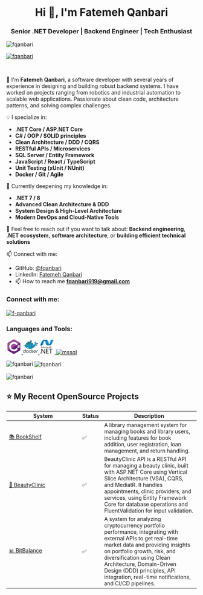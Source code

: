 <h1 align="center">Hi 👋, I'm Fatemeh Qanbari</h1>
<h3 align="center">Senior .NET Developer | Backend Engineer | Tech Enthusiast</h3>

<p align="left"> <img src="https://komarev.com/ghpvc/?username=fqanbari&label=Profile%20views&color=0e75b6&style=flat" alt="fqanbari" /> </p>

<p align="left"> <a href="https://github.com/ryo-ma/github-profile-trophy"><img src="https://github-profile-trophy.vercel.app/?username=fqanbari" alt="fqanbari" /></a> </p>

<p align="left"> <a href="https://twitter.com/" target="blank"><img src="https://img.shields.io/twitter/follow/?logo=twitter&style=for-the-badge" alt="" /></a> </p>

🔭 I'm **Fatemeh Qanbari**, a software developer with several years of experience in designing and building robust backend systems. I have worked on projects ranging from robotics and industrial automation to scalable web applications. Passionate about clean code, architecture patterns, and solving complex challenges.

💡 I specialize in:
- **.NET Core / ASP.NET Core**
- **C# / OOP / SOLID principles**
- **Clean Architecture / DDD / CQRS**
- **RESTful APIs / Microservices**
- **SQL Server / Entity Framework**
- **JavaScript / React / TypeScript**
- **Unit Testing (xUnit / NUnit)**
- **Docker / Git / Agile**

🌱 Currently deepening my knowledge in:
- **.NET 7 / 8**
- **Advanced Clean Architecture & DDD**
- **System Design & High-Level Architecture**
- **Modern DevOps and Cloud-Native Tools**

💬 Feel free to reach out if you want to talk about:
**Backend engineering**, **.NET ecosystem**, **software architecture**, or **building efficient technical solutions**

📫 Connect with me:
- GitHub: [@fqanbari](https://github.com/fqanbari)
- LinkedIn: [Fatemeh Qanbari](https://www.linkedin.com/in/fqanbari/) 
- 📫 How to reach me **fqanbari919@gmail.com**

<h3 align="left">Connect with me:</h3>
<p align="left">
<a href="https://linkedin.com/in/f-qanbari" target="blank"><img align="center" src="https://raw.githubusercontent.com/rahuldkjain/github-profile-readme-generator/master/src/images/icons/Social/linked-in-alt.svg" alt="f-qanbari" height="30" width="40" /></a>
</p>

<h3 align="left">Languages and Tools:</h3>
<p align="left"> <a href="https://www.w3schools.com/cs/" target="_blank" rel="noreferrer"> <img src="https://raw.githubusercontent.com/devicons/devicon/master/icons/csharp/csharp-original.svg" alt="csharp" width="40" height="40"/> </a> <a href="https://www.docker.com/" target="_blank" rel="noreferrer"> <img src="https://raw.githubusercontent.com/devicons/devicon/master/icons/docker/docker-original-wordmark.svg" alt="docker" width="40" height="40"/> </a> <a href="https://dotnet.microsoft.com/" target="_blank" rel="noreferrer"> <img src="https://raw.githubusercontent.com/devicons/devicon/master/icons/dot-net/dot-net-original-wordmark.svg" alt="dotnet" width="40" height="40"/> </a> <a href="https://www.microsoft.com/en-us/sql-server" target="_blank" rel="noreferrer"> <img src="https://www.svgrepo.com/show/303229/microsoft-sql-server-logo.svg" alt="mssql" width="40" height="40"/> </a> </p>

<p><img align="left" src="https://github-readme-stats.vercel.app/api/top-langs?username=fqanbari&show_icons=true&locale=en&layout=compact" alt="fqanbari" /></p>

<p>&nbsp;<img align="center" src="https://github-readme-stats.vercel.app/api?username=fqanbari&show_icons=true&locale=en" alt="fqanbari" /></p>

<p><img align="center" src="https://github-readme-streak-stats.herokuapp.com/?user=fqanbari&" alt="fqanbari" /></p>


## ⭐️ My Recent OpenSource Projects
<table>
   <thead>
      <tr>
        <th>System</th>
        <th>Status</th>
        <th>Description</th>
      </tr>
   </thead>
   <tbody>
       <tr>
         <td width="180px"><a href='https://github.com/FQanbari/BookShelf.git'>📚 BookShelf</a></td>
          <td>✅</td>
          <td>A library management system for managing books and library users, including features for book addition, user registration, loan management, and return handling.</td>
       </tr>   
       <tr>
         <td width="180px"><a href='https://github.com/FQanbari/BeautyClinic.git'>💅 BeautyClinic</a></td>
          <td>✅</td>
          <td>BeautyClinic API is a RESTful API for managing a beauty clinic, built with ASP.NET Core using Vertical Slice Architecture (VSA), CQRS, and MediatR. It handles appointments, clinic providers, and services, using Entity Framework Core for database operations and FluentValidation for input validation.</td>
       </tr>   
      <tr>
         <td width="180px"><a href='https://github.com/FQanbari/BitBalance.git'>📊 BitBalance</a></td>
         <td>✅</td>
         <td>A system for analyzing cryptocurrency portfolio performance, integrating with external APIs to get real-time market data and providing insights on portfolio growth, risk, and diversification using Clean Architecture, Domain-Driven Design (DDD) principles, API integration, real-time notifications, and CI/CD pipelines.</td>
       </tr>
    </tbody>
</table>
